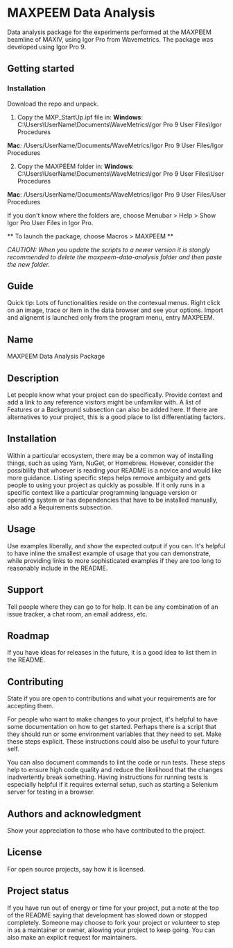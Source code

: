 # MAXPEEM Data Analysis

Data analysis package for the experiments performed at the MAXPEEM beamline of MAXIV, using Igor Pro from Wavemetrics. The package was developed using Igor Pro 9.

## Getting started

### Installation

Download the repo and unpack.

1. Copy the MXP_StartUp.ipf file in:
**Windows**:
C:\Users\UserName\Documents\WaveMetrics\Igor Pro 9 User Files\Igor Procedures

**Mac**:
/Users/UserName/Documents/WaveMetrics/Igor Pro 9 User Files/Igor Procedures

2. Copy the MAXPEEM folder in:
**Windows**:
C:\Users\UserName\Documents\WaveMetrics\Igor Pro 9 User Files\User Procedures

**Mac**:
/Users/UserName/Documents/WaveMetrics/Igor Pro 9 User Files/User Procedures

If you don't know where the folders are, choose Menubar > Help > Show Igor Pro User Files in Igor Pro.

** To launch the package, choose Macros > MAXPEEM **

_CAUTION: When you update the scripts to a newer version it is stongly recommended to delete the _maxpeem-data-analysis_ folder and then paste the new folder._

## Guide

Quick tip: Lots of functionalities reside on the contexual menus. Right click on an image, trace or item in the data browser and see your options. Import and alignemt is launched only from the program menu, entry MAXPEEM.

## Name
MAXPEEM Data Analysis Package

## Description
Let people know what your project can do specifically. Provide context and add a link to any reference visitors might be unfamiliar with. A list of Features or a Background subsection can also be added here. If there are alternatives to your project, this is a good place to list differentiating factors.


## Installation
Within a particular ecosystem, there may be a common way of installing things, such as using Yarn, NuGet, or Homebrew. However, consider the possibility that whoever is reading your README is a novice and would like more guidance. Listing specific steps helps remove ambiguity and gets people to using your project as quickly as possible. If it only runs in a specific context like a particular programming language version or operating system or has dependencies that have to be installed manually, also add a Requirements subsection.

## Usage
Use examples liberally, and show the expected output if you can. It's helpful to have inline the smallest example of usage that you can demonstrate, while providing links to more sophisticated examples if they are too long to reasonably include in the README.

## Support
Tell people where they can go to for help. It can be any combination of an issue tracker, a chat room, an email address, etc.

## Roadmap
If you have ideas for releases in the future, it is a good idea to list them in the README.

## Contributing
State if you are open to contributions and what your requirements are for accepting them.

For people who want to make changes to your project, it's helpful to have some documentation on how to get started. Perhaps there is a script that they should run or some environment variables that they need to set. Make these steps explicit. These instructions could also be useful to your future self.

You can also document commands to lint the code or run tests. These steps help to ensure high code quality and reduce the likelihood that the changes inadvertently break something. Having instructions for running tests is especially helpful if it requires external setup, such as starting a Selenium server for testing in a browser.

## Authors and acknowledgment
Show your appreciation to those who have contributed to the project.

## License
For open source projects, say how it is licensed.

## Project status
If you have run out of energy or time for your project, put a note at the top of the README saying that development has slowed down or stopped completely. Someone may choose to fork your project or volunteer to step in as a maintainer or owner, allowing your project to keep going. You can also make an explicit request for maintainers.
